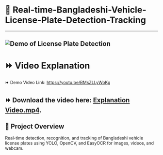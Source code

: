 # 📖 Real-time-Bangladeshi-Vehicle-License-Plate-Detection-Tracking
---

![Demo of License Plate Detection](assets/demo.gif)
---

# ⏩ Video Explanation

⏩ Demo Video Link: https://youtu.be/BMsZLLyWoKg

⏩ Download the video here: [Explanation Video.mp4](English_Bangla_PDF_Example.mp4).
---

## 🚀 Project Overview
Real-time detection, recognition, and tracking of Bangladeshi vehicle license plates using YOLO, OpenCV, and EasyOCR for images, videos, and webcam.
